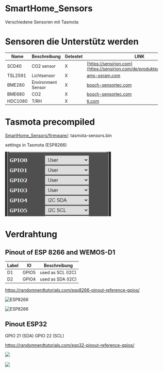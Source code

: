 # SmartHome_Sensors
Verschiedene Sensoren mit Tasmota

# Sensoren die Unterstütz werden
| Name    | Beschreibung        | Getestet| LINK                                                                      |
|---------|---------------------|---------|---------------------------------------------------------------------------|
| SCD40   | CO2 sensor          |    X    | [https://sensirion.com](https://sensirion.com/de/produkte/katalog/SCD40/) |
| TSL2591 | Lichtsensor         |    X    | [ams-osram.com](https://ams-osram.com/products/sensors/ambient-light-color-spectral-sensors/ams-tsl25911-ambient-light-sensor) |
| BME280  | Environment Sensor  |    X    | [bosch-sensortec.com](https://www.bosch-sensortec.com) |
| BME680  | CO2                 |    X    | [bosch-sensortec.com](https://www.bosch-sensortec.com) |
| HDC1080 | T/RH                |    X    | [ti.com](https://www.ti.com/product/HDC1080) |

# Tasmota precompiled

[SmartHome_Sensors/firmware/](SmartHome_Sensors/firmware/): tasmota-sensors.bin

settings in Tasmota (ESP8266)

![](pict/Tasmota_GPIO_Settings.png)

# Verdrahtung



## Pinout of ESP 8266 and WEMOS-D1

| Label | IO    | Beschreibung      |
|-------|-------|-------------------|
| D1	  | GPIO5 | used as SCL (I2C) |
| D2	  | GPIO4 | used as SDA (I2C) |

https://randomnerdtutorials.com/esp8266-pinout-reference-gpios/

![ESP8266](https://i0.wp.com/randomnerdtutorials.com/wp-content/uploads/2019/05/ESP8266-ESP-12E-chip-pinout-gpio-pin.png?quality=100&strip=all&ssl=1)

![ESP8266](https://i0.wp.com/randomnerdtutorials.com/wp-content/uploads/2019/05/ESP8266-WeMos-D1-Mini-pinout-gpio-pin.png?quality=100&strip=all&ssl=1)

## Pinout ESP32

GPIO 21 (SDA)
GPIO 22 (SCL)

https://randomnerdtutorials.com/esp32-pinout-reference-gpios/

![](https://i0.wp.com/randomnerdtutorials.com/wp-content/uploads/2018/08/esp32-pinout-chip-ESP-WROOM-32.png?quality=100&strip=all&ssl=1)

![](https://i0.wp.com/randomnerdtutorials.com/wp-content/uploads/2018/08/ESP32-DOIT-DEVKIT-V1-Board-Pinout-36-GPIOs-updated.jpg?quality=100&strip=all&ssl=1)
